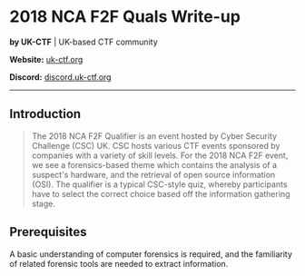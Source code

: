 # 2018 NCA F2F Quals Write-up
**by UK-CTF** | UK-based CTF community


**Website:**  [uk-ctf.org](http://uk-ctf.org)

**Discord:**  [discord.uk-ctf.org](http://discord.uk-ctf.org)

---

## Introduction

>The 2018 NCA F2F Qualifier is an event hosted by Cyber Security Challenge (CSC) UK. CSC hosts various CTF events sponsored by companies
with a variety of skill levels. For the 2018 NCA F2F event, we see a forensics-based theme which contains the analysis of a suspect's
hardware, and the retrieval of open source information (OSI). The qualifier is a typical CSC-style quiz, whereby participants have to
select the correct choice based off the information gathering stage.

## Prerequisites

A basic understanding of computer forensics is required, and the familiarity of related forensic tools are needed to extract information.

